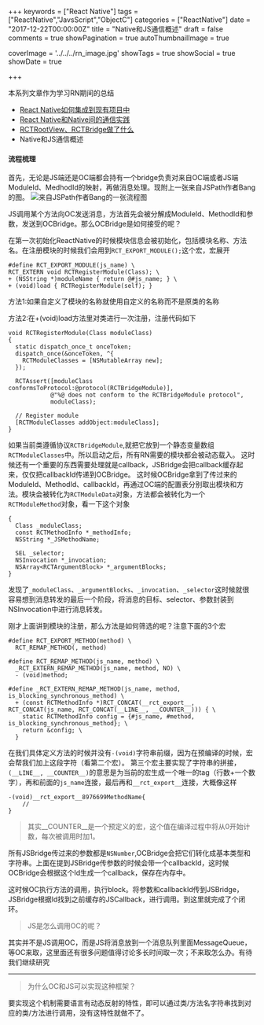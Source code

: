 +++
keywords = ["React Native"]
tags = ["ReactNative","JavsScript","ObjectC"]
categories = ["ReactNative"]
date = "2017-12-22T00:00:00Z"
title = "Native和JS通信概述"
draft = false
comments = true
showPagination = true
autoThumbnailImage = true

coverImage = '../../../rn_image.jpg'
showTags = true
showSocial = true
showDate = true

+++

本系列文章作为学习RN期间的总结

- [React Native如何集成到现有项目中](https://linkrober.github.io/bookshelf/2017/10/react-native%E5%A6%82%E4%BD%95%E9%9B%86%E6%88%90%E5%88%B0%E7%8E%B0%E6%9C%89%E9%A1%B9%E7%9B%AE%E4%B8%AD/)
- [React Native和Native间的通信实践](https://linkrober.github.io/bookshelf/2017/10/react-native%E5%92%8Cnative%E9%97%B4%E7%9A%84%E9%80%9A%E4%BF%A1/)
- [RCTRootView、RCTBridge做了什么](https://linkrober.github.io/bookshelf/2017/10/rctrootviewrctbridge%E5%81%9A%E4%BA%86%E4%BB%80%E4%B9%88/)
-  Native和JS通信概述

<!--more-->


#### 流程梳理
首先，无论是JS端还是OC端都会持有一个bridge负责对来自OC端或者JS端ModuleId、MedhodId的映射，再做消息处理。现附上一张来自JSPath作者Bang的图。
![来自JSPath作者Bang的一张流程图](../../../来自JSPath作者Bang的一张流程图.png)

JS调用某个方法向OC发送消息，方法首先会被分解成ModuleId、MethodId和参数，发送到OCBridge。那么OCBridge是如何接受的呢？

在第一次初始化ReactNative的时候模块信息会被初始化，包括模块名称、方法名。在注册模块的时候我们会用到`RCT_EXPORT_MODULE();`这个宏，宏展开
```
#define RCT_EXPORT_MODULE(js_name) \
RCT_EXTERN void RCTRegisterModule(Class); \
+ (NSString *)moduleName { return @#js_name; } \
+ (void)load { RCTRegisterModule(self); }
```
方法1:如果自定义了模块的名称就使用自定义的名称而不是原类的名称

方法2:在+(void)load方法里对类进行一次注册，注册代码如下
```
void RCTRegisterModule(Class moduleClass)
{
  static dispatch_once_t onceToken;
  dispatch_once(&onceToken, ^{
    RCTModuleClasses = [NSMutableArray new];
  });

  RCTAssert([moduleClass conformsToProtocol:@protocol(RCTBridgeModule)],
            @"%@ does not conform to the RCTBridgeModule protocol",
            moduleClass);

  // Register module
  [RCTModuleClasses addObject:moduleClass];
}
```
如果当前类遵循协议`RCTBridgeModule`,就把它放到一个静态变量数组`RCTModuleClasses`中。所以启动之后，所有RN需要的模块都会被动态载入。
这时候还有一个重要的东西需要处理就是callback，JSBridge会把callback缓存起来，仅仅把callbackId传递到OCBridge。
这时候OCBridge拿到了传过来的ModuleId、MethodId、callbackId，再通过OC端的配置表分别取出模块和方法。模块会被转化为`RCTModuleData`对象，方法都会被转化为一个`RCTModuleMethod`对象，看一下这个对象
```
{
  Class _moduleClass;
  const RCTMethodInfo *_methodInfo;
  NSString *_JSMethodName;

  SEL _selector;
  NSInvocation *_invocation;
  NSArray<RCTArgumentBlock> *_argumentBlocks;
}
```
发现了`_moduleClass`、`_argumentBlocks`、`_invocation`、`_selector`这时候就很容易想到消息转发的最后一个阶段，将消息的目标、selector、参数封装到NSInvocation中进行消息转发。

刚才上面讲到模块的注册，那么方法是如何筛选的呢？注意下面的3个宏
```
#define RCT_EXPORT_METHOD(method) \
  RCT_REMAP_METHOD(, method)
```
```
#define RCT_REMAP_METHOD(js_name, method) \
  _RCT_EXTERN_REMAP_METHOD(js_name, method, NO) \
  - (void)method;
```
```
#define _RCT_EXTERN_REMAP_METHOD(js_name, method, is_blocking_synchronous_method) \
  + (const RCTMethodInfo *)RCT_CONCAT(__rct_export__, RCT_CONCAT(js_name, RCT_CONCAT(__LINE__, __COUNTER__))) { \
    static RCTMethodInfo config = {#js_name, #method, is_blocking_synchronous_method}; \
    return &config; \
  }
```
在我们具体定义方法的时候并没有`-(void)`字符串前缀，因为在预编译的时候，宏会帮我们加上这段字符（看第二个宏）。
第三个宏主要实现了字符串的拼接，`(__LINE__, __COUNTER__)`的意思是为当前的宏生成一个唯一的tag（行数+一个数字），再和前面的`js_name`连接，最后再和`__rct_export__`连接，大概像这样

```
-(void)__rct_export__8976699MethodName{
	//
}
```
> 其实__COUNTER__是一个预定义的宏，这个值在编译过程中将从0开始计数，每次被调用时加1。

所有JSBridge传过来的参数都是`NSNumber`,OCBridge会把它们转化成基本类型和字符串。上面在提到JSBridge传参数的时候会带一个callbackId，这时候OCBridge会根据这个Id生成一个callback，保存在内存中。

这时候OC执行方法的调用，执行block。将参数和callbackId传到JSBridge，JSBridge根据Id找到之前缓存的JSCallback，进行调用。到这里就完成了个闭环。

> JS是怎么调用OC的呢？

其实并不是JS调用OC，而是JS将消息放到一个消息队列里面MessageQueue，等OC来取，这里面还有很多问题值得讨论多长时间取一次；不来取怎么办。有待我们继续研究

---

>为什么OC和JS可以实现这种框架？

要实现这个机制需要语言有动态反射的特性，即可以通过类/方法名字符串找到对应的类/方法进行调用，没有这特性就做不了。




